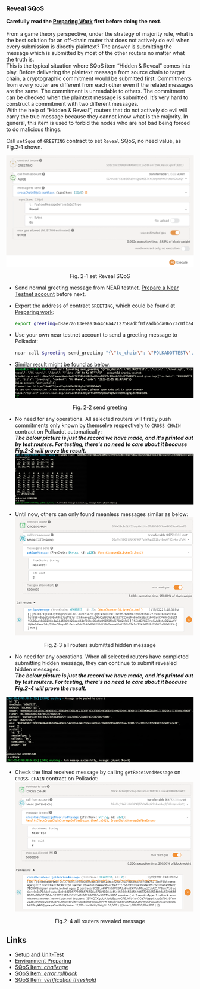 ### Reveal SQoS

**Carefully read the [Preparing Work](./README.md) first before doing the next.**  
<br>
From a game theory perspective, under the strategy of majority rule, what is the best solution for an off-chain router that does not actively do evil when every submission is directly plaintext? The answer is submitting the message which is submitted by most of the other routers no matter what the truth is.  
This is the typical situation where SQoS item “Hidden & Reveal” comes into play. Before delivering the plaintext message from source chain to target chain, a cryptographic commitment would be submitted first. Commitments from every router are different from each other even if the related messages are the same. The commitment is unreadable to others. The commitment can be checked when the plaintext message is submitted. It’s very hard to construct a commitment with two different messages.  
With the help of “Hidden & Reveal”, routers that do not actively do evil will carry the true message because they cannot know what is the majority. In general, this item is used to forbid the nodes who are not bad being forced to do malicious things.   

Call `setSqos` of `GREETING` contract to set `Reveal` SQoS, no need value, as Fig.2-1 shown.

![img](../assets/2-1.png)
<p align="center">Fig. 2-1 set Reveal SQoS</p>

* Send normal greeting message from NEAR testnet. [Prepare a Near Testnet account](https://docs.near.org/concepts/basics/accounts/creating-accounts) before next.

* Export the address of contract `GREETING`, which could be found at [Preparing work](./README.md#polkadot-testnet-contract-address):  
    ```sh
    export greeting=d8ae7a513eeaa36a4c6a42127587dbf0f2adbbda06523c0fba4a16bd275089f9
    ```
* Use your own near testnet account to send a greeting message to Polkadot:  
    ```sh
    near call $greeting send_greeting "{\"to_chain\": \"POLKADOTTEST\", \"title\": \"Greeting\", \"content\": \"Hi there\", \"date\": \"`date +'%Y-%m-%d %T'`\"}" --accountId YOU_NEAR_TEST_ACCOUNT
    ```

* Similar result might be found as below:  
![img](../assets/2-2.png)
<p align="center">Fig. 2-2 send greeting</p>

* No need for any operations. All selected routers will firstly push commitments only known by themselve respectively to `CROSS CHAIN` contract on Polkadot automatically:  
***The below picture is just the record we have made, and it's printed out by test routers. For testing, there's no need to care about it because Fig.2-3 will prove the result.***
![img](../assets/2-3-1.png)

* Until now, others can only found meanless messages similar as below:  
![img](../assets/2-3-2.png)
<p align="center">Fig.2-3 all routers submitted hidden message</p>

* No need for any operations. When all selected routers have completed submitting hidden message, they can continue to submit revealed hidden messages.  
***The below picture is just the record we have made, and it's printed out by test routers. For testing, there's no need to care about it because Fig.2-4 will prove the result.***

![img](../assets/2-4-1.png)

* Check the final received message by calling `getReceivedMessage` on `CROSS CHAIN` contract on Polkadot:  
![img](../assets/2-4-2.png)
<p align="center">Fig.2-4 all routers revealed message</p>

## Links
* [Setup and Unit-Test](./README.md#setup)
* [Environment Preparing](./README.md#test-environment)
* [SQoS Item: *challenge*](./item-challenge.md)
* [SOoS Item: *error rollback*](./item-error-rollback.md)
* [SQoS Item: *verification threshold*](./item-threshold.md)
